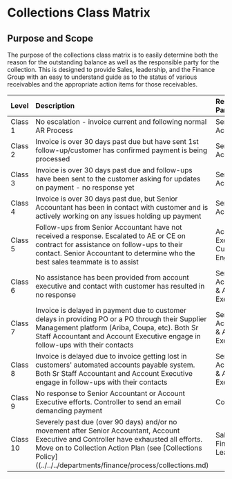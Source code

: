 # Collections Class Matrix

## Purpose and Scope

The purpose of the collections class matrix is to easily determine both the reason for the outstanding balance as well as the responsible party for the collection. This is designed to provide Sales, leadership, and the Finance Group with an easy to understand guide as to the status of various receivables and the appropriate action items for those receivables.

| <strong>Level</strong> | <strong>Description</strong>                                                                                                                                                                                                                                 | <strong>Responsible Party</strong>     |
| :--------------------- | :----------------------------------------------------------------------------------------------------------------------------------------------------------------------------------------------------------------------------------------------------------- | :------------------------------------- |
| Class 1                | No escalation - invoice current and following normal AR Process                                                                                                                                                                                              | Senior Accountant                      |
| Class 2                | Invoice is over 30 days past due but have sent 1st follow-up/customer has confirmed payment is being processed                                                                                                                                               | Senior Accountant                      |
| Class 3                | Invoice is over 30 days past due and follow-ups have been sent to the customer asking for updates on payment - no response yet                                                                                                                               | Senior Accountant                      |
| Class 4                | Invoice is over 30 days past due, but Senior Accountant has been in contact with customer and is actively working on any issues holding up payment                                                                                                           | Senior Accountant                      |
| Class 5                | Follow-ups from Senior Accountant have not received a response. Escalated to AE or CE on contract for assistance on follow-ups to their contact. Senior Accountant to determine who the best sales teammate is to assist                                     | Account Executive or Customer Engineer |
| Class 6                | No assistance has been provided from account executive and contact with customer has resulted in no response                                                                                                                                                 | Senior Accountant & Account Executive  |
| Class 7                | Invoice is delayed in payment due to customer delays in providing PO or a PO through their Supplier Management platform (Ariba, Coupa, etc). Both Sr Staff Accountant and Account Executive engage in follow-ups with their contacts                         | Senior Accountant & Account Executive  |
| Class 8                | Invoice is delayed due to invoice getting lost in customers' automated accounts payable system. Both Sr Staff Accountant and Account Executive engage in follow-ups with their contacts                                                                      | Senior Accountant & Account Executive  |
| Class 9                | No response to Senior Accountant or Account Executive efforts. Controller to send an email demanding payment                                                                                                                                                 | Controller                             |
| Class 10               | Severely past due (over 90 days) and/or no movement after Senior Accountant, Account Executive and Controller have exhausted all efforts. Move on to Collection Action Plan (see [Collections Policy]((../../../departments/finance/process/collections.md)  | Sales and Finance Leadership           |
